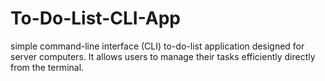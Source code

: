 # To-Do-List-CLI-App

simple command-line interface (CLI) to-do-list application designed for server computers. It allows users to manage their tasks efficiently directly from the terminal.


